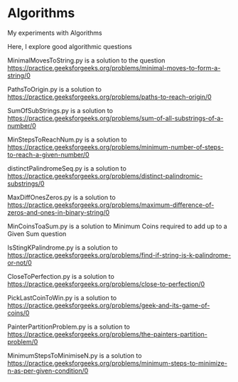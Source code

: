 # Algorithms
My experiments with Algorithms

Here, I explore good algorithmic questions

MinimalMovesToString.py is a solution to the question https://practice.geeksforgeeks.org/problems/minimal-moves-to-form-a-string/0

PathsToOrigin.py is a solution to https://practice.geeksforgeeks.org/problems/paths-to-reach-origin/0

SumOfSubStrings.py is a solution to https://practice.geeksforgeeks.org/problems/sum-of-all-substrings-of-a-number/0

MinStepsToReachNum.py is a solution to https://practice.geeksforgeeks.org/problems/minimum-number-of-steps-to-reach-a-given-number/0

distinctPalindromeSeq.py is a solution to https://practice.geeksforgeeks.org/problems/distinct-palindromic-substrings/0

MaxDiffOnesZeros.py is a solution to https://practice.geeksforgeeks.org/problems/maximum-difference-of-zeros-and-ones-in-binary-string/0

MinCoinsToaSum.py is a solution to Minimum Coins required to add up to a Given Sum question

IsStingKPalindrome.py is a solution to https://practice.geeksforgeeks.org/problems/find-if-string-is-k-palindrome-or-not/0

CloseToPerfection.py is a solution to https://practice.geeksforgeeks.org/problems/close-to-perfection/0

PickLastCoinToWin.py is a solution to https://practice.geeksforgeeks.org/problems/geek-and-its-game-of-coins/0

PainterPartitionProblem.py is a solution to https://practice.geeksforgeeks.org/problems/the-painters-partition-problem/0

MinimumStepsToMinimiseN.py is a solution to https://practice.geeksforgeeks.org/problems/minimum-steps-to-minimize-n-as-per-given-condition/0 
